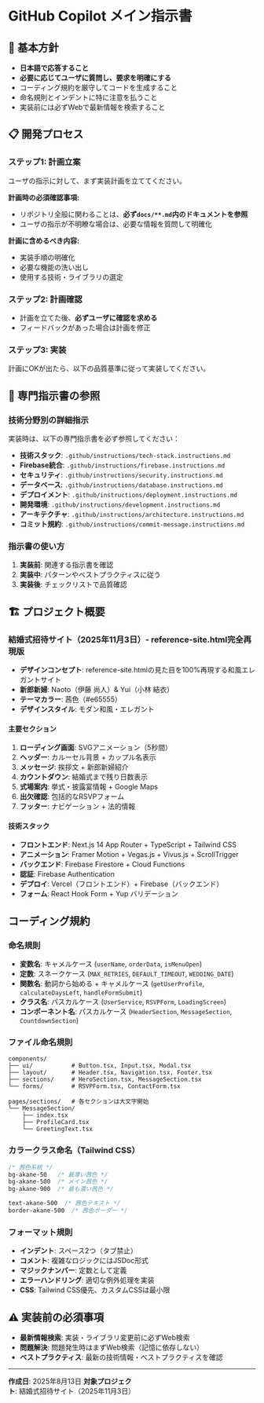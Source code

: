 # GitHub Copilot メイン指示書

## 🎯 基本方針
- **日本語で応答すること**
- **必要に応じてユーザに質問し、要求を明確にする**
- コーディング規約を厳守してコードを生成すること
- 命名規則とインデントに特に注意を払うこと
- 実装前には必ずWebで最新情報を検索すること

## 📋 開発プロセス

### ステップ1: 計画立案
ユーザの指示に対して、まず実装計画を立ててください。

**計画時の必須確認事項:**
- リポジトリ全般に関わることは、**必ず`docs/**.md`内のドキュメントを参照**
- ユーザの指示が不明瞭な場合は、必要な情報を質問して明確化

**計画に含めるべき内容:**
- 実装手順の明確化
- 必要な機能の洗い出し
- 使用する技術・ライブラリの選定

### ステップ2: 計画確認
- 計画を立てた後、**必ずユーザに確認を求める**
- フィードバックがあった場合は計画を修正

### ステップ3: 実装
計画にOKが出たら、以下の品質基準に従って実装してください。

## 🔗 専門指示書の参照

### 技術分野別の詳細指示
実装時は、以下の専門指示書を必ず参照してください：

- **技術スタック**: `.github/instructions/tech-stack.instructions.md`
- **Firebase統合**: `.github/instructions/firebase.instructions.md`
- **セキュリティ**: `.github/instructions/security.instructions.md`
- **データベース**: `.github/instructions/database.instructions.md`
- **デプロイメント**: `.github/instructions/deployment.instructions.md`
- **開発環境**: `.github/instructions/development.instructions.md`
- **アーキテクチャ**: `.github/instructions/architecture.instructions.md`
- **コミット規約**: `.github/instructions/commit-message.instructions.md`

### 指示書の使い方
1. **実装前**: 関連する指示書を確認
2. **実装中**: パターンやベストプラクティスに従う
3. **実装後**: チェックリストで品質確認

## 🏗️ プロジェクト概要

### 結婚式招待サイト（2025年11月3日）- reference-site.html完全再現版
- **デザインコンセプト**: reference-site.htmlの見た目を100%再現する和風エレガントサイト
- **新郎新婦**: Naoto（伊藤 尚人）& Yui（小林 結衣）
- **テーマカラー**: 茜色（#e65555）
- **デザインスタイル**: モダン和風・エレガント

#### 主要セクション
1. **ローディング画面**: SVGアニメーション（5秒間）
2. **ヘッダー**: カルーセル背景 + カップル名表示
3. **メッセージ**: 挨拶文 + 新郎新婦紹介
4. **カウントダウン**: 結婚式まで残り日数表示
5. **式場案内**: 挙式・披露宴情報 + Google Maps
6. **出欠確認**: 包括的なRSVPフォーム
7. **フッター**: ナビゲーション + 法的情報

#### 技術スタック
- **フロントエンド**: Next.js 14 App Router + TypeScript + Tailwind CSS
- **アニメーション**: Framer Motion + Vegas.js + Vivus.js + ScrollTrigger
- **バックエンド**: Firebase Firestore + Cloud Functions
- **認証**: Firebase Authentication
- **デプロイ**: Vercel（フロントエンド）+ Firebase（バックエンド）
- **フォーム**: React Hook Form + Yup バリデーション

##  コーディング規約

### 命名規則
- **変数名**: キャメルケース (`userName`, `orderData`, `isMenuOpen`)
- **定数**: スネークケース (`MAX_RETRIES`, `DEFAULT_TIMEOUT`, `WEDDING_DATE`)
- **関数名**: 動詞から始める + キャメルケース (`getUserProfile`, `calculateDaysLeft`, `handleFormSubmit`)
- **クラス名**: パスカルケース (`UserService`, `RSVPForm`, `LoadingScreen`)
- **コンポーネント名**: パスカルケース (`HeaderSection`, `MessageSection`, `CountdownSection`)

### ファイル命名規則
```
components/
├── ui/           # Button.tsx, Input.tsx, Modal.tsx
├── layout/       # Header.tsx, Navigation.tsx, Footer.tsx
├── sections/     # HeroSection.tsx, MessageSection.tsx
└── forms/        # RSVPForm.tsx, ContactForm.tsx

pages/sections/   # 各セクションは大文字開始
└── MessageSection/
    ├── index.tsx
    ├── ProfileCard.tsx
    └── GreetingText.tsx
```

### カラークラス命名（Tailwind CSS）
```css
/* 茜色系統 */
bg-akane-50   /* 最薄い茜色 */
bg-akane-500  /* メイン茜色 */
bg-akane-900  /* 最も濃い茜色 */

text-akane-500  /* 茜色テキスト */
border-akane-500  /* 茜色ボーダー */
```

### フォーマット規則
- **インデント**: スペース2つ（タブ禁止）
- **コメント**: 複雑なロジックにはJSDoc形式
- **マジックナンバー**: 定数として定義
- **エラーハンドリング**: 適切な例外処理を実装
- **CSS**: Tailwind CSS優先、カスタムCSSは最小限

## ⚠️ 実装前の必須事項
- **最新情報検索**: 実装・ライブラリ変更前に必ずWeb検索
- **問題解決**: 問題発生時はまずWeb検索（記憶に依存しない）
- **ベストプラクティス**: 最新の技術情報・ベストプラクティスを確認

---

**作成日**: 2025年8月13日
**対象プロジェクト**: 結婚式招待サイト（2025年11月3日）